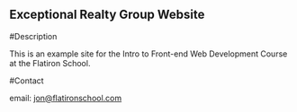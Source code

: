 Exceptional Realty Group Website
---

#Description

This is an example site for the Intro to Front-end Web Development Course at the Flatiron School.

#Contact

email: jon@flatironschool.com